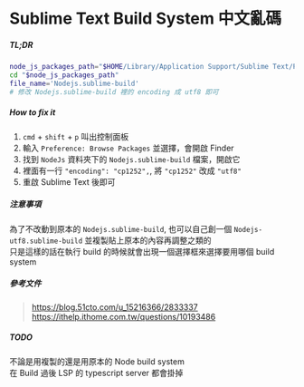 # Sublime Text Build System 中文亂碼

##### TL;DR

```bash
node_js_packages_path="$HOME/Library/Application Support/Sublime Text/Packages/Nodejs/"
cd "$node_js_packages_path"
file_name='Nodejs.sublime-build'
# 修改 Nodejs.sublime-build 裡的 encoding 成 utf8 即可
```

##### How to fix it

1. `cmd` + `shift` + `p` 叫出控制面板
2. 輸入 `Preference: Browse Packages` 並選擇，會開啟 Finder
3. 找到 `NodeJs` 資料夾下的 `Nodejs.sublime-build` 檔案，開啟它
4. 裡面有一行 `"encoding": "cp1252",`, 將 `"cp1252"` 改成 `"utf8"`
5. 重啟 Sublime Text 後即可

##### 注意事項

為了不改動到原本的 `Nodejs.sublime-build`, 也可以自己創一個 `Nodejs-utf8.sublime-build` 並複製貼上原本的內容再調整之類的  
只是這樣的話在執行 build 的時候就會出現一個選擇框來選擇要用哪個 build system

##### 參考文件

> https://blog.51cto.com/u_15216366/2833337  
> https://ithelp.ithome.com.tw/questions/10193486

##### TODO

不論是用複製的還是用原本的 Node build system  
在 Build 過後 LSP 的 typescript server 都會掛掉
